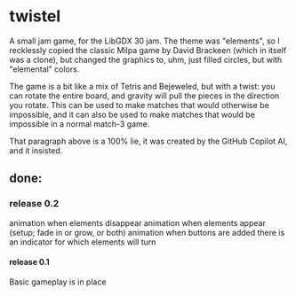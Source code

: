# twistel

A small jam game, for the LibGDX 30 jam. The theme was "elements", so I recklessly copied
the classic Milpa game by David Brackeen (which in itself was a clone), but changed the graphics to, uhm, just filled circles,
but with "elemental" colors.

The game is a bit like a mix of Tetris and Bejeweled, but with a twist: you can rotate the
entire board, and gravity will pull the pieces in the direction you rotate. This can be used to make matches that would
otherwise be impossible, and it can also be used to make matches that would be impossible in a normal match-3 game.

That paragraph above is a 100% lie, it was created by the GitHub Copilot AI, and it insisted.

## done:

### release 0.2
animation when elements disappear
animation when elements appear (setup; fade in or grow, or both)
animation when buttons are added
there is an indicator for which elements will turn

#### release 0.1
Basic gameplay is in place
